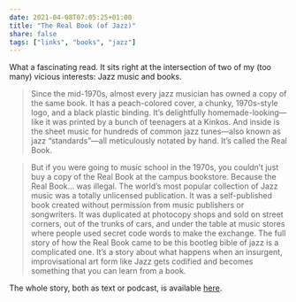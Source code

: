 ```yaml
---
date: 2021-04-08T07:05:25+01:00
title: "The Real Book (of Jazz)"
share: false
tags: ["links", "books", "jazz"]
---
```

What a fascinating read. It sits right at the intersection of two of my (too
many) vicious interests: Jazz music and books.

> Since the mid-1970s, almost every jazz musician has owned a copy of the same
> book. It has a peach-colored cover, a chunky, 1970s-style logo, and a black
> plastic binding. It’s delightfully homemade-looking—like it was printed by
> a bunch of teenagers at a Kinkos. And inside is the sheet music for hundreds
> of common jazz tunes—also known as jazz “standards”—all meticulously notated
> by hand. It’s called the Real Book.

> But if you were going to music school in the 1970s, you couldn’t just buy
> a copy of the Real Book at the campus bookstore. Because the Real Book… was
> illegal. The world’s most popular collection of Jazz music was a totally
> unlicensed publication. It was a self-published book created without
> permission from music publishers or songwriters. It was duplicated at
> photocopy shops and sold on street corners, out of the trunks of cars, and
> under the table at music stores where people used secret code words to make
> the exchange. The full story of how the Real Book came to be this bootleg
> bible of jazz is a complicated one. It’s a story about what happens when an
> insurgent, improvisational art form like Jazz gets codified and becomes
> something that you can learn from a book. 

The whole story, both as text or podcast, is available [here][1].




 [1]: https://99percentinvisible.org/episode/the-real-book/
 [rss]: https://nicolaiarocci.com/index.xml
 [tw]: http://twitter.com/nicolaiarocci
 [nl]: https://buttondown.email/nicolaiarocci
